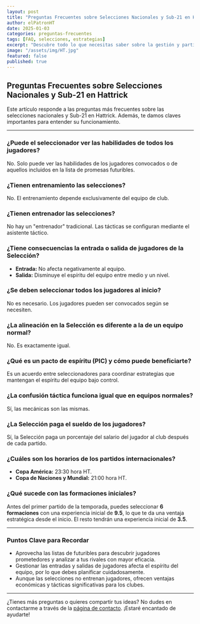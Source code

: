 ```yaml
---
layout: post
title: "Preguntas Frecuentes sobre Selecciones Nacionales y Sub-21 en Hattrick"
author: elPatronHT
date: 2025-01-03
categories: preguntas-frecuentes
tags: [FAQ, selecciones, estrategias]
excerpt: "Descubre todo lo que necesitas saber sobre la gestión y participación en las selecciones nacionales y Sub-21 en Hattrick, desde tácticas hasta aspectos clave que te ayudarán a triunfar."
image: "/assets/img/HT.jpg"
featured: false
published: true
---
```


## Preguntas Frecuentes sobre Selecciones Nacionales y Sub-21 en Hattrick

Este artículo responde a las preguntas más frecuentes sobre las selecciones nacionales y Sub-21 en Hattrick. Además, te damos claves importantes para entender su funcionamiento.

---

### ¿Puede el seleccionador ver las habilidades de todos los jugadores?

No. Solo puede ver las habilidades de los jugadores convocados o de aquellos incluidos en la lista de promesas futuribles.

### ¿Tienen entrenamiento las selecciones?

No. El entrenamiento depende exclusivamente del equipo de club.

### ¿Tienen entrenador las selecciones?

No hay un "entrenador" tradicional. Las tácticas se configuran mediante el asistente táctico.

### ¿Tiene consecuencias la entrada o salida de jugadores de la Selección?

- **Entrada:** No afecta negativamente al equipo.
- **Salida:** Disminuye el espíritu del equipo entre medio y un nivel.

### ¿Se deben seleccionar todos los jugadores al inicio?

No es necesario. Los jugadores pueden ser convocados según se necesiten.

### ¿La alineación en la Selección es diferente a la de un equipo normal?

No. Es exactamente igual.

### ¿Qué es un pacto de espíritu (PIC) y cómo puede beneficiarte?

Es un acuerdo entre seleccionadores para coordinar estrategias que mantengan el espíritu del equipo bajo control.

### ¿La confusión táctica funciona igual que en equipos normales?

Sí, las mecánicas son las mismas.

### ¿La Selección paga el sueldo de los jugadores?

Sí, la Selección paga un porcentaje del salario del jugador al club después de cada partido.

### ¿Cuáles son los horarios de los partidos internacionales?

- **Copa América:** 23:30 hora HT.
- **Copa de Naciones y Mundial:** 21:00 hora HT.

### ¿Qué sucede con las formaciones iniciales?

Antes del primer partido de la temporada, puedes seleccionar **6 formaciones** con una experiencia inicial de **9.5**, lo que te da una ventaja estratégica desde el inicio. El resto tendrán una experiencia inicial de **3.5**.

---

### Puntos Clave para Recordar

- Aprovecha las listas de futuribles para descubrir jugadores prometedores y analizar a tus rivales con mayor eficacia.
- Gestionar las entradas y salidas de jugadores afecta el espíritu del equipo, por lo que debes planificar cuidadosamente.
- Aunque las selecciones no entrenan jugadores, ofrecen ventajas económicas y tácticas significativas para los clubes.

---

¿Tienes más preguntas o quieres compartir tus ideas? No dudes en contactarme a través de la [página de contacto](/contacto/). ¡Estaré encantado de ayudarte!
